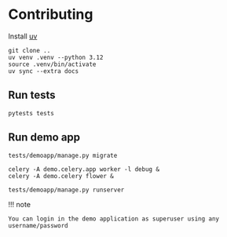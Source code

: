 # Contributing


Install [uv](https://docs.astral.sh/uv/)


    git clone ..
    uv venv .venv --python 3.12
    source .venv/bin/activate
    uv sync --extra docs


## Run tests
    pytests tests


## Run demo app

    tests/demoapp/manage.py migrate

    celery -A demo.celery.app worker -l debug &
    celery -A demo.celery flower &
    
    tests/demoapp/manage.py runserver

!!! note 

    You can login in the demo application as superuser using any username/password
